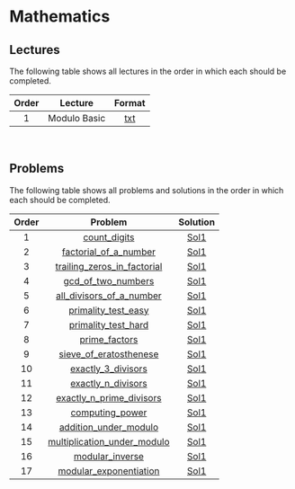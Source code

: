 # Mathematics

## Lectures

The following table shows all lectures in the order in which each should be completed.

| Order | Lecture | Format |
|:---:|:---:|:---:|
| 1 | Modulo Basic | [txt](lectures/modulo_basic.txt) |
<br>

## Problems

The following table shows all problems and solutions in the order in which each should be completed.

| Order | Problem | Solution |
|:---:|:---:|:---:|
| 1 | [count_digits](problems/count_digits.pdf) | [Sol1](solutions/count_digits.cpp) |
| 2 | [factorial_of_a_number](problems/factorial_of_a_number.pdf) | [Sol1](solutions/factorial_of_a_number.cpp) |
| 3 | [trailing_zeros_in_factorial](problems/trailing_zeros_in_factorial.pdf) | [Sol1](solutions/trailing_zeros_in_factorial.cpp) |
| 4 | [gcd_of_two_numbers](problems/gcd_of_two_numbers.pdf) | [Sol1](solutions/gcd_of_two_numbers.cpp) |
| 5 | [all_divisors_of_a_number](problems/all_divisors_of_a_number.pdf) | [Sol1](solutions/all_divisors_of_a_number.cpp) |
| 6 | [primality_test_easy](problems/primality_test_easy.pdf) | [Sol1](solutions/primality_test_easy.cpp) |
| 7 | [primality_test_hard](problems/primality_test_hard.pdf) | [Sol1](solutions/primality_test_hard.cpp) |
| 8 | [prime_factors](problems/prime_factors.pdf) | [Sol1](solutions/prime_factors.cpp) |
| 9 | [sieve_of_eratosthenese](problems/sieve_of_eratosthenese.pdf) | [Sol1](solutions/sieve_of_eratosthenese.cpp) |
| 10 | [exactly_3_divisors](problems/exactly_3_divisors.pdf) | [Sol1](solutions/exactly_3_divisors.cpp) |
| 11 | [exactly_n_divisors](problems/exactly_n_divisors.pdf) | [Sol1](solutions/exactly_n_divisors.cpp) |
| 12 | [exactly_n_prime_divisors](problems/exactly_n_prime_divisors.pdf) | [Sol1](solutions/exactly_n_prime_divisors.cpp) |
| 13 | [computing_power](problems/computing_power.pdf) | [Sol1](solutions/computing_power.cpp) |
| 14 | [addition_under_modulo](problems/addition_under_modulo.pdf) | [Sol1](solutions/addition_under_modulo.cpp) |
| 15 | [multiplication_under_modulo](problems/multiplication_under_modulo.pdf) | [Sol1](solutions/multiplication_under_modulo.cpp) |
| 16 | [modular_inverse](problems/modular_inverse.pdf) | [Sol1](solutions/modular_inverse.cpp) |
| 17 | [modular_exponentiation](problems/modular_exponentiation.pdf) | [Sol1](solutions/modular_exponentiation.cpp) |